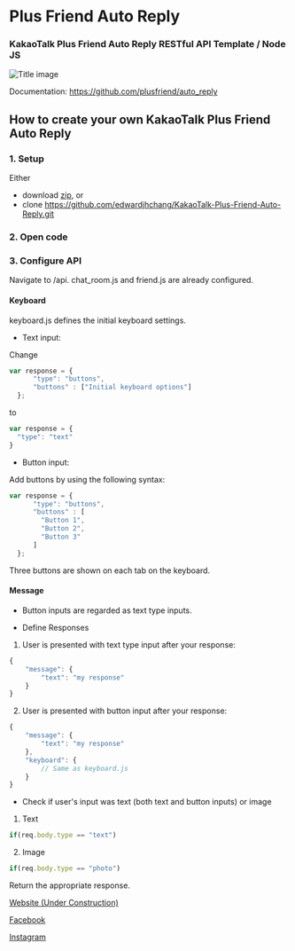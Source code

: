 # Plus Friend Auto Reply
### KakaoTalk Plus Friend Auto Reply RESTful API Template / Node JS
<img src="http://cfile9.uf.tistory.com/image/11153F504F31DAD11712BA" alt="Title image" style="max-width:100%;">

Documentation: https://github.com/plusfriend/auto_reply

## How to create your own KakaoTalk Plus Friend Auto Reply

### 1. Setup
Either 
- download [zip](https://github.com/edwardjhchang/KakaoTalk-Plus-Friend-Auto-Reply/archive/master.zip), or
- clone https://github.com/edwardjhchang/KakaoTalk-Plus-Friend-Auto-Reply.git

### 2. Open code

### 3. Configure API
Navigate to /api. chat_room.js and friend.js are already configured.

#### Keyboard
keyboard.js defines the initial keyboard settings.

- Text input:

Change 

```javascript
var response = {
      "type": "buttons",
      "buttons" : ["Initial keyboard options"]
  };
```

to

```javascript
var response = {
  "type": "text"
}
```

- Button input:

Add buttons by using the following syntax:

```javascript
var response = {
      "type": "buttons",
      "buttons" : [
      	"Button 1",
      	"Button 2",
      	"Button 3"
      ]
  };
```

Three buttons are shown on each tab on the keyboard.

#### Message

* Button inputs are regarded as text type inputs.

- Define Responses

1. User is presented with text type input after your response:
```javascript
{
	"message": {
		"text": "my response"
	}
}
```

2. User is presented with button input after your response:
```javascript
{
	"message": {
		"text": "my response"
	},
	"keyboard": {
		// Same as keyboard.js
	}
}
```

- Check if user's input was text (both text and button inputs) or image

1. Text
```javascript
if(req.body.type == "text")
```

2. Image
```javascript
if(req.body.type == "photo")
```

Return the appropriate response.

[Website (Under Construction)](http://edwardjhchang.herokuapp.com)

[Facebook](https://www.facebook.com/edward.chang.520)

[Instagram](https://www.instagram.com/prepared_impromptu/)